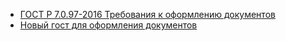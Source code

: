 - [ГОСТ Р 7.0.97-2016 Требования к оформлению документов](http://www.consultant.ru/document/cons_doc_LAW_216461/)
- [Новый гост для оформления документов](https://journal.tinkoff.ru/news/gost-document/)
